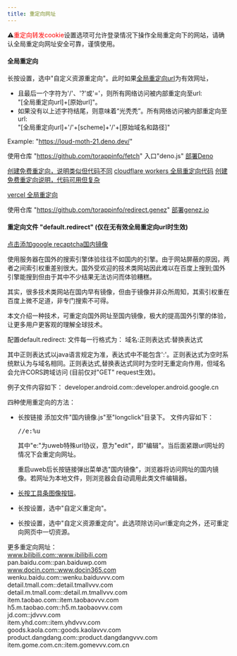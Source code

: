 ```yaml
---
title: 重定向网址
---
```

⚠️<span style="color:red">重定向转发cookie</span>设置选项可允许登录情况下操作全局重定向下的网站，请确认全局重定向网址安全可靠，谨慎使用。

#### 全局重定向
长按设置，选中"自定义资源重定向"。此时如果<a href="i:60/data/data/info.torapp.uweb/files/config.html:https://jamesfengcao.codeberg.page/zh/searchurl/config.html">全局重定向url</a>为有效网址，
- 且最后一个字符为'/'、'?'或'='，则所有网络访问被内部重定向至url:  
"[全局重定向url]+[原始url]"。
- 如果没有以上述字符结尾，则意味着“光秃秃”。所有网络访问被内部重定向至url:  
"[全局重定向url]+'/'+[scheme]+'/'+[原始域名和路径]"

Example: "https://loud-moth-21.deno.dev/"

使用仓库 "https://github.com/torappinfo/fetch" 入口"deno.js" [部署Deno](https://deno.com/deploy)

[创建免费重定向，说明类似但代码不同](https://gitee.com/jja8/NewBingGoGo.wikis/blob/master/创建魔法链接/使用免费的的云服务提供商创建魔法链接.md)
[cloudflare workers 全局重定向代码](../../en/searchurl/cloudflare/redirect.js)
[创建免费重定向说明，代码可用但复杂](https://github.com/gaboolic/cloudflare-reverse-proxy)

[vercel 全局重定向](https://github.com/torappinfo/vercel)

使用仓库 "https://github.com/torappinfo/redirect.genez" [部署genez.io](https://genez.io)

#### 重定向文件 "default.redirect" (仅在无有效全局重定向url时生效)
<a target="_self" href="i:0gdefault.redirect:../searchurl/txt/redirect.cfg">点击添加google recaptcha国内镜像</a>

使用服务器在国外的搜索引擎体验往往不如国内的引擎。由于网站屏蔽的原因，两者之间索引权重差别很大。国外受欢迎的技术类网站因此难以在百度上搜到;国外引擎能搜到但由于其中不少结果无法访问而体验糟糕。

其实，很多技术类网站在国内早有镜像，但由于镜像并非众所周知，其索引权重在百度上微不足道，非专门搜索不可得。

本文介绍一种技术，可重定向国外网址至国内镜像，极大的提高国外引擎的体验，让更多用户更客观的理解全球技术。

配置default.redirect:
文件每一行格式为：
域名:正则表达式:替换表达式

其中正则表达式以java语言规定为准，表达式中不能包含':'。正则表达式为空时系统默认为与域名相同。正则表达式,替换表达式同时为空时无重定向作用，但域名会允许CORS跨域访问 (目前仅对"GET" request生效)。

例子文件内容如下：
developer.android.com::developer.android.google.cn

四种使用重定向的方法：
- 长按链接
  添加文件"国内镜像.js"至"longclick"目录下。
  文件内容如下：
  <pre>//e:%u</pre>

  其中"e:"为uweb特殊url协议，意为"edit"，即"编辑"。当后面紧跟url网址的情况下会重定向网址。

  重启uweb后长按链接弹出菜单选"国内镜像"，浏览器将访问网址的国内镜像。若网址为本地文件，则浏览器会自动调用此类文件编辑器。

- [长按工具条图像按钮](../urls/index.html#)。
- 长按设置，选中"自定义重定向"。
- 长按设置，选中"自定义资源重定向"。此选项除访问url重定向之外，还可重定向网页中一切资源。

更多重定向网址：  
www.bilibili.com::www.ibilibili.com  
pan.baidu.com::pan.baiduwp.com  
www.docin.com::www.docin365.com  
wenku.baidu.com::wenku.baiduvvv.com  
detail.tmall.com::detail.tmallvvv.com  
detail.m.tmall.com::detail.m.tmallvvv.com  
item.taobao.com::item.taobaovvv.com  
h5.m.taobao.com::h5.m.taobaovvv.com  
jd.com::jdvvv.com  
item.yhd.com::item.yhdvvv.com  
goods.kaola.com::goods.kaolavvv.com  
product.dangdang.com::product.dangdangvvv.com  
item.gome.com.cn::item.gomevvv.com.cn


